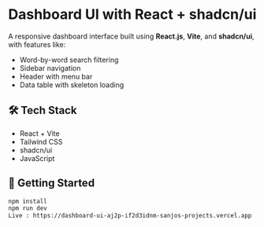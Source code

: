# Dashboard UI with React + shadcn/ui

A responsive dashboard interface built using **React.js**, **Vite**, and **shadcn/ui**, with features like:

- Word-by-word search filtering
- Sidebar navigation
- Header with menu bar
- Data table with skeleton loading

## 🛠 Tech Stack

- React + Vite
- Tailwind CSS
- shadcn/ui
- JavaScript

## 🚀 Getting Started

```bash
npm install
npm run dev
Live : https://dashboard-ui-aj2p-if2d3idnm-sanjos-projects.vercel.app
